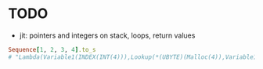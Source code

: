 TODO
====

* jit: pointers and integers on stack, loops, return values

```Ruby
Sequence[1, 2, 3, 4].to_s
# "Lambda(Variable1(INDEX(INT(4))),Lookup(*(UBYTE)(Malloc(4)),Variable1(INDEX(INT(4))),INT(1)))"
```
